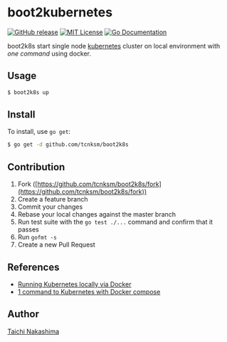 # boot2kubernetes

[![GitHub release](http://img.shields.io/github/release/tcnksm/boot2k8s.svg?style=flat-square)][release]
[![MIT License](http://img.shields.io/badge/license-MIT-blue.svg?style=flat-square)][license]
[![Go Documentation](http://img.shields.io/badge/go-documentation-blue.svg?style=flat-square)][godocs]

[release]: https://github.com/tcnksm/boot2k8s/releases
[license]: https://github.com/tcnksm/boot2k8s/blob/master/LICENSE
[godocs]: http://godoc.org/github.com/tcnksm/boot2k8s

boot2k8s start single node [kubernetes](https://github.com/googlecloudplatform/kubernetes) cluster on local environment with _one command_ using docker. 

## Usage

```bash
$ boot2k8s up
```

## Install

To install, use `go get`:

```bash
$ go get -d github.com/tcnksm/boot2k8s
```

## Contribution

1. Fork ([https://github.com/tcnksm/boot2k8s/fork](https://github.com/tcnksm/boot2k8s/fork))
1. Create a feature branch
1. Commit your changes
1. Rebase your local changes against the master branch
1. Run test suite with the `go test ./...` command and confirm that it passes
1. Run `gofmt -s`
1. Create a new Pull Request

## References

- [Running Kubernetes locally via Docker](https://github.com/GoogleCloudPlatform/kubernetes/blob/release-1.0/docs/getting-started-guides/docker.md)
- [1 command to Kubernetes with Docker compose](http://sebgoa.blogspot.jp/2015/04/1-command-to-kubernetes-with-docker.html)

## Author

[Taichi Nakashima](https://github.com/tcnksm)
